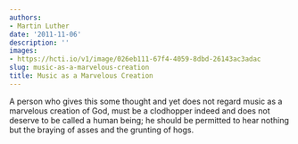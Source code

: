 ```yaml
---
authors:
- Martin Luther
date: '2011-11-06'
description: ''
images:
- https://hcti.io/v1/image/026eb111-67f4-4059-8dbd-26143ac3adac
slug: music-as-a-marvelous-creation
title: Music as a Marvelous Creation
---
```


A person who gives this some thought and yet does not regard music as a marvelous creation of God, must be a clodhopper indeed and does not deserve to be called a human being; he should be permitted to hear nothing but the braying of asses and the grunting of hogs.